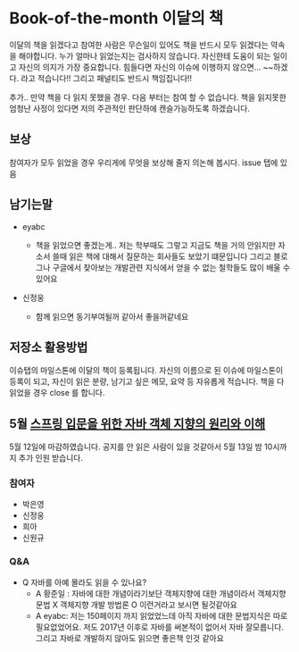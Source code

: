 # Book-of-the-month 이달의 책
이달의 책을 읽겠다고 참여한 사람은 무슨일이 있어도 책을 반드시 모두 읽겠다는 약속을 해야합니다. 누가 얼마나 읽었는지는 검사하지 않습니다. 
자신한테 도움이 되는 일이고 자신의 의지가 가장 중요합니다. 힘들다면 자신의 이슈에 이행하지 않으면... ~~하겠다. 라고 적습니다!! 그리고 패널티도 반드시 책임집니다!! 

추가.. 만약 책을 다 읽지 못했을 경우. 다음 부터는 참여 할 수 없습니다. 책을 읽지못한 엄청난 사정이 있다면 저의 주관적인 판단하에 캔슬가능하도록 하겠습니다.

## 보상
참여자가 모두 읽었을 경우 우리게에 무엇을 보상해 줄지 의논해 봅시다. issue 탭에 있음 

## 남기는말
- eyabc
  - 책을 읽었으면 좋겠는게.. 저는 학부때도 그렇고 지금도 책을 거의 안읽지만 자소서 쓸때 읽은 책에 대해서 질문하는 회사들도 보았기 떄문입니다
그리고 블로그나 구글에서 찾아보는 개발관련 지식에서 얻을 수 없는 철학들도 많이 배울 수 있어요

- 신정웅
   - 함께 읽으면 동기부여될꺼 같아서 좋을꺼같네요

## 저장소 활용방법
이슈탭의 마일스톤에 이달의 책이 등록됩니다.
자신의 이름으로 된 이슈에 마일스톤이 등록이 되고, 자신이 읽은 분량, 남기고 싶은 메모, 요약 등 자유롭게 적습니다. 책을 다 읽었을 경우 close 를 합니다.

## 5월 [스프링 입문을 위한 자바 객체 지향의 원리와 이해](https://book.naver.com/bookdb/book_detail.nhn?bid=8920762)
5월 12일에 마감하였습니다. 공지를 안 읽은 사람이 있을 것같아서 5월 13일 밤 10시까지 추가 인원 받습니다.

### 참여자
- 박은영
- 신정웅
- 희아
- 신원규


### Q&A
- Q 자바를 아예 몰라도 읽을 수 있나요?
  - A 황준일 : 자바에 대한 개념이라기보단 객체지향에 대한 개념이라서 객체지향 문법 X 객체지향 개발 방법론 O 이런거라고 보시면 될것같아요
  - A eyabc: 저는 150페이지 까지 읽었었느데 아직 자바에 대한 문법지식은 따로 필요없었어요. 저도 2017년 이후로 자바를 써본적이 없어서 자바 잘모릅니다.그리고 자바로 개발하지 않아도 읽으면 좋은책 인것 같아요
  
